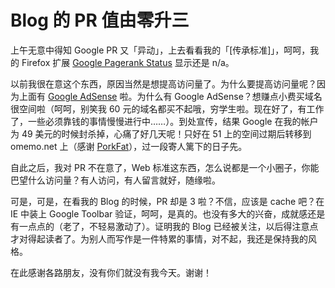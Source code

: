 # Blog 的 PR 值由零升三

上午无意中得知 Google PR 又「异动」，上去看看我的「[传承标准]」，呵呵，我的 Firefox 扩展 [Google Pagerank Status][1] 显示还是 n/a。

以前我很在意这个东西，原因当然是想提高访问量了。为什么要提高访问量呢？因为上面有 [Google AdSense][2] 啦。为什么有 Google AdSense？想赚点小费买域名很空间啦（呵呵，别笑我 60 元的域名都买不起哦，穷学生啦。现在好了，有工作了，一些必须靠钱的事情慢慢进行中……）。到处宣传，结果 Google 在我的帐户为 49 美元的时候封杀掉，心痛了好几天呢！只好在 51 上的空间过期后转移到 omemo.net 上（感谢 [PorkFat][3]），过一段寄人篱下的日子先。

自此之后，我对 PR 不在意了，Web 标准这东西，怎么说都是一个小圈子，你能巴望什么访问量？有人访问，有人留言就好，随缘啦。

可是，可是，在看我的 Blog 的时候，PR 却是 3 啦？不信，应该是 cache 吧？在 IE 中装上 Google Toolbar 验证，呵呵，是真的。也没有多大的兴奋，成就感还是有一点点的（老了，不轻易激动了）。证明我的 Blog 已经被关注，以后得注意点才对得起读者了。为别人而写作是一件特累的事情，对不起，我还是保持我的风格。

在此感谢各路朋友，没有你们就没有我今天。谢谢！

[1]: https://addons.update.mozilla.org/extensions/moreinfo.php?id=262
[2]: https://www.google.com/adsense/?hl=zh_CN
[3]: http://www.omemo.net/porklog/
